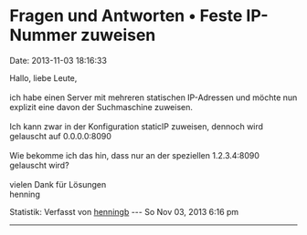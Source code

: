 Fragen und Antworten • Feste IP-Nummer zuweisen
===============================================

Date: 2013-11-03 18:16:33

Hallo, liebe Leute,\
\
ich habe einen Server mit mehreren statischen IP-Adressen und möchte nun
explizit eine davon der Suchmaschine zuweisen.\
\
Ich kann zwar in der Konfiguration staticIP zuweisen, dennoch wird
gelauscht auf 0.0.0.0:8090\
\
Wie bekomme ich das hin, dass nur an der speziellen 1.2.3.4:8090
gelauscht wird?\
\
vielen Dank für Lösungen\
henning

Statistik: Verfasst von
[henningb](http://forum.yacy-websuche.de/memberlist.php?mode=viewprofile&u=9017)
--- So Nov 03, 2013 6:16 pm

------------------------------------------------------------------------
